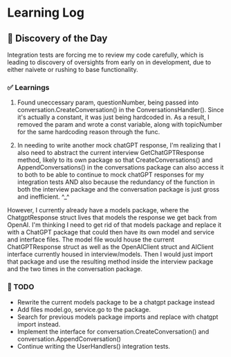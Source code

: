 # Learning Log

## 🤔 Discovery of the Day
Integration tests are forcing me to review my code carefully, which is leading to discovery of oversights from early on in development, due to either naivete 
or rushing to base functionality. 

### ✅ Learnings
1. Found uneccessary param, questionNumber, being passed into conversation.CreateConversation() in the ConversationsHandler(). Since it's actually a constant, it was
just being hardcoded in. As a result, I removed the param and wrote a const variable, along with topicNumber for the same hardcoding reason through the func. 

2. In needing to write another mock chatGPT response, I'm realizing that I also need to abstract the current interview GetChatGPTResponse method, likely to its own package so that CreateConversations() and AppendConversations() in the conversations package can also access it to both to be able to continue to mock chatGPT responses for my integration tests AND also because the redundancy of the function in both the interview package and the conversation package is just gross and inefficient. ^_^

However, I currently already have a models package, where the ChatgptResponse struct lives that models the response we get back from OpenAI. I'm thinking I need to get rid of that models package and replace it with a ChatGPT package that could then have its own model and service and interface files. The model file would house the current ChatGPTResponse struct as well as the OpenAIClient struct and AIClient interface currently housed in interview/models. Then I would just import that package and use the resulting method inside the interview package and the two times in the conversation package.


### 🔁 TODO
- Rewrite the current models package to be a chatgpt package instead
- Add files model.go, service.go to the package. 
- Search for previous models package imports and replace with chatgpt import instead. 
- Implement the interface for conversation.CreateConversation() and conversation.AppendConversation() 
- Continue writing the UserHandlers() integration tests. 